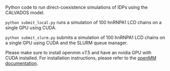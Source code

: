 Python code to run direct-coexistence simulations of IDPs using the CALVADOS model.

`python submit_local.py` runs a simulation of 100 hnRNPA1 LCD chains on a single GPU using CUDA.

`python submit_slurm.py` submits a simulation of 100 hnRNPA1 LCD chains on a single GPU using CUDA and the SLURM queue manager.

Please make sure to install openmm v7.5 and have an nvidia GPU with CUDA installed. For installation instructions, please refer to the [openMM documentation](http://docs.openmm.org/latest/userguide/application/01_getting_started.html).

